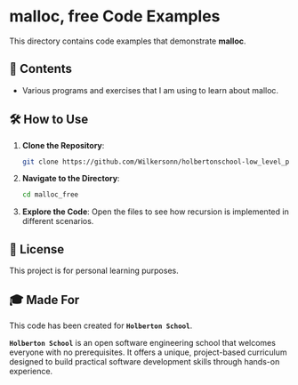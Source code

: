 # malloc, free Code Examples

This directory contains code examples that demonstrate **malloc**. 

## 📂 Contents

- Various programs and exercises that I am using to learn about malloc.

## 🛠️ How to Use

1. **Clone the Repository**:

    ```bash
    git clone https://github.com/Wilkersonn/holbertonschool-low_level_programming/malloc_free
    ```

2. **Navigate to the Directory**:

    ```bash
    cd malloc_free
    ```

3. **Explore the Code**: Open the files to see how recursion is implemented in different scenarios.

## 📜 License

This project is for personal learning purposes.

## 🎓 Made For

This code has been created for **`Holberton School`**.

**`Holberton School`** is an open software engineering school that welcomes everyone with no prerequisites. It offers a unique, project-based curriculum designed to build practical software development skills through hands-on experience.

